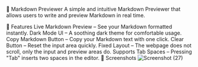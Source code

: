 🌟 Markdown Previewer
A simple and intuitive Markdown Previewer that allows users to write and preview Markdown in real time.

🚀 Features
Live Markdown Preview – See your Markdown formatted instantly.
Dark Mode UI – A soothing dark theme for comfortable usage.
Copy Markdown Button – Copy your Markdown text with one click.
Clear Button – Reset the input area quickly.
Fixed Layout – The webpage does not scroll, only the input and preview areas do.
Supports Tab Spaces – Pressing "Tab" inserts two spaces in the editor.
📸 Screenshots
![Screenshot (27)](https://github.com/user-attachments/assets/8b96f709-3d9e-43b7-be5f-2795cf92ba01)
